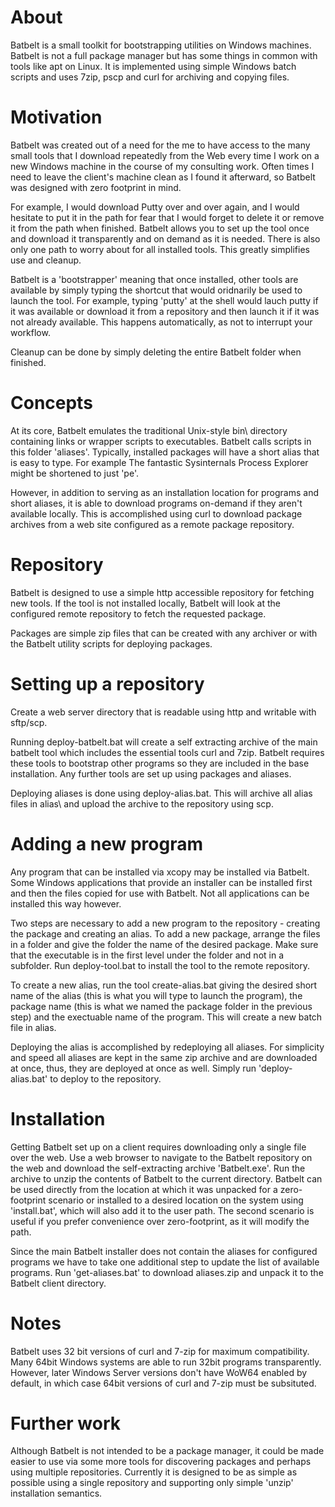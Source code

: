# About

Batbelt is a small toolkit for bootstrapping utilities on Windows machines. Batbelt is not a 
full package manager but has some things in common with tools like apt on Linux. It is
implemented using simple Windows batch scripts and uses 7zip, pscp and curl
for archiving and copying files.

# Motivation

Batbelt was created out of a need for the me to have access to the many small
tools that I download repeatedly from the Web every time I work on a new Windows
machine in the course of my consulting work. Often times I need to leave the 
client's machine clean as I found it afterward, so Batbelt was designed with zero
footprint in mind. 

For example, I would download Putty over and over again, and I would hesitate to 
put it in the path for fear that I would forget to delete it or remove it from 
the path when finished. Batbelt allows you to set up the tool once and download
it transparently and on demand as it is needed. There is also only one path to 
worry about for all installed tools. This greatly simplifies use and cleanup.

Batbelt is a 'bootstrapper' meaning that once installed, other tools are available
by simply typing the shortcut that would oridnarily be used to launch the tool.
For example, typing 'putty' at the shell would lauch putty if it was available
or download it from a repository and then launch it if it was not already available.
This happens automatically, as not to interrupt your workflow.

Cleanup can be done by simply deleting the entire Batbelt folder when finished.

# Concepts

At its core, Batbelt emulates the traditional Unix-style bin\ directory containing links
or wrapper scripts to executables. Batbelt calls scripts in this folder 'aliases'.
Typically, installed packages will have a short alias that is easy to type. For example
The fantastic Sysinternals Process Explorer might be shortened to just 'pe'.

However, in addition to serving as an installation location for programs and short aliases,
it is able to download programs on-demand if they aren't available locally. This is 
accomplished using curl to download package archives from a web site configured as a
remote package repository.

# Repository

Batbelt is designed to use a simple http accessible repository for fetching new tools.
If the tool is not installed locally, Batbelt will look at the configured remote 
repository to fetch the requested package.

Packages are simple zip files that can be created with any archiver or with 
the Batbelt utility scripts for deploying packages.


# Setting up a repository

Create a web server directory that is readable using http and writable with sftp/scp.

Running deploy-batbelt.bat will create a self extracting archive of the main batbelt tool which
includes the essential tools curl and 7zip. Batbelt requires these tools to bootstrap 
other programs so they are included in the base installation. Any further tools are
set up using packages and aliases.

Deploying aliases is done using deploy-alias.bat. This will archive all alias files in 
alias\ and upload the archive to the repository using scp.

# Adding a new program

Any program that can be installed via xcopy may be installed via Batbelt. Some Windows
applications that provide an installer can be installed first and then the files 
copied for use with Batbelt. Not all applications can be installed this way however.

Two steps are necessary to add a new program to the repository - creating the package
and creating an alias. To add a new package, arrange the files in a folder and give the folder the name of 
the desired package. Make sure that the executable is in the first level under the folder
and not in a subfolder. Run deploy-tool.bat to install the tool to the remote repository.

To create a new alias, run the tool create-alias.bat giving the desired short name 
of the alias (this is what you will type to launch the program), the package name 
(this is what we named the package folder in the previous step) and the exectuable
name of the program. This will create a new batch file in alias\.

Deploying the alias is accomplished by redeploying all aliases. For simplicity and speed
all aliases are kept in the same zip archive and are downloaded at once, thus, they
are deployed at once as well. Simply run 'deploy-alias.bat' to deploy to the repository.

# Installation

Getting Batbelt set up on a client requires downloading only a single file over the web.
Use a web browser to navigate to the Batbelt repository on the web and download the 
self-extracting archive 'Batbelt.exe'. Run the archive to unzip the contents of 
Batbelt to the current directory. Batbelt can be used directly from the location
at which it was unpacked for a zero-footprint scenario or installed to a desired location
on the system using 'install.bat', which will also add it to the user path. The 
second scenario is useful if you prefer convenience over zero-footprint, as it 
will modify the path.

Since the main Batbelt installer does not contain the aliases for configured programs
we have to take one additional step to update the list of available programs.
Run 'get-aliases.bat' to download aliases.zip and unpack it to the Batbelt client
directory.



# Notes

Batbelt uses 32 bit versions of curl and 7-zip for maximum compatibility. Many 
64bit Windows systems are able to run 32bit programs transparently. However, 
later Windows Server versions don't have WoW64 enabled by default, in which
case 64bit versions of curl and 7-zip must be subsituted.

# Further work

Although Batbelt is not intended to be a package manager, it could be made easier
to use via some more tools for discovering packages and perhaps using multiple 
repositories. Currently it is designed to be as simple as possible using a single
repository and supporting only simple 'unzip' installation semantics.